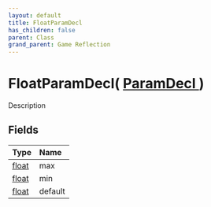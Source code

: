 ```yaml
---
layout: default
title: FloatParamDecl
has_children: false
parent: Class
grand_parent: Game Reflection
---
```

# FloatParamDecl( [ ParamDecl ](/riftbreaker-wiki/docs/game-reflection/classes/param_decl/) )
Description 

## Fields

| Type | Name |
|:----------|:--------------|
| [float](/riftbreaker-wiki/docs/game-reflection/components/float/) | max |
| [float](/riftbreaker-wiki/docs/game-reflection/components/float/) | min |
| [float](/riftbreaker-wiki/docs/game-reflection/components/float/) | default |

